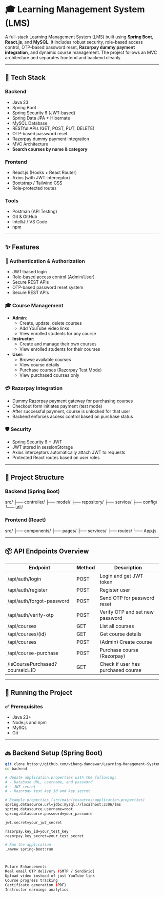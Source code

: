 # 🎓 Learning Management System (LMS)

A full-stack Learning Management System (LMS) built using **Spring Boot**, **React.js**, and **MySQL**. It includes robust security, role-based access control, OTP-based password reset, **Razorpay dummy payment integration**, and dynamic course management. The project follows an MVC architecture and separates frontend and backend cleanly.

---

## 🔧 Tech Stack

### Backend
- Java 23
- Spring Boot
- Spring Security 6 (JWT-based)
- Spring Data JPA + Hibernate
- MySQL Database
- RESTful APIs (GET, POST, PUT, DELETE)
- OTP-based password reset
- Razorpay dummy payment integration
- MVC Architecture
- **Search courses by name & category**

### Frontend
- React.js (Hooks + React Router)
- Axios (with JWT interceptor)
- Bootstrap / Tailwind CSS
- Role-protected routes

### Tools
- Postman (API Testing)
- Git & GitHub
- IntelliJ / VS Code
- npm

---

## ✨ Features


### 🔐 Authentication & Authorization
- JWT-based login
- Role-based access control (Admin/User)
- Secure REST APIs
- OTP-based password reset system
- Secure REST APIs


### 🎓 Course Management
- **Admin**:
  - Create, update, delete courses
  - Add YouTube video links
  - View enrolled students for any course
- **Instructor**:
  - Create and manage their own courses
  - View enrolled students for their courses
- **User**:
  - Browse available courses
  - View course details
  - Purchase courses (Razorpay Test Mode)
  - View purchased courses only

### 💳 Razorpay Integration
- Dummy Razorpay payment gateway for purchasing courses
- Checkout form initiates payment (test mode)
- After successful payment, course is unlocked for that user
- Backend enforces access control based on purchase status

### 🛡️ Security
- Spring Security 6 + JWT
- JWT stored in sessionStorage
- Axios interceptors automatically attach JWT to requests
- Protected React routes based on user roles

---

## 📁 Project Structure

### Backend (Spring Boot)
src/
├── controller/
├── model/
├── repository/
├── service/
├── config/
└── util/


### Frontend (React)
src/
├── components/
├── pages/
├── services/
├── routes/
└── App.js



---

## 📦 API Endpoints Overview

| Endpoint                         | Method | Description                         |
|----------------------------------|--------|-------------------------------------|
| /api/auth/login                  | POST   | Login and get JWT token             |
| /api/auth/register               | POST   | Register user                       |
| /api/auth/forgot-password        | POST   | Send OTP for password reset         |
| /api/auth/verify-otp             | POST   | Verify OTP and set new password     |
| /api/courses                     | GET    | List all courses                    |
| /api/courses/{id}                | GET    | Get course details                  |
| /api/courses                     | POST   | (Admin) Create course               |
| /api/course-purchase             | POST   | Purchase course (Razorpay)          |
| /isCoursePurchased?courseId=ID  | GET    | Check if user has purchased course  |

---

## 🚀 Running the Project

### ✅ Prerequisites
- Java 23+
- Node.js and npm
- MySQL
- Git

---

## 🔙 Backend Setup (Spring Boot)

```bash
git clone https://github.com/vihang-dandawar/Learning-Management-System.git
cd backend

# Update application.properties with the following:
# - Database URL, username, and password
# - JWT secret
# - Razorpay test key_id and key_secret

# Example properties (src/main/resources/application.properties)
spring.datasource.url=jdbc:mysql://localhost:3306/lms
spring.datasource.username=root
spring.datasource.password=your_password

jwt.secret=your_jwt_secret

razorpay.key_id=your_test_key
razorpay.key_secret=your_test_secret

# Run the application
./mvnw spring-boot:run



Future Enhancements
Real email OTP delivery (SMTP / SendGrid)
Upload video instead of just YouTube link
Course progress tracking
Certificate generation (PDF)
Instructor earnings analytics

